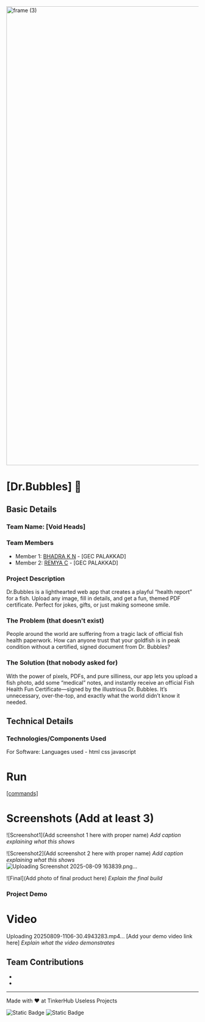 <img width="3188" height="1202" alt="frame (3)" src="https://github.com/user-attachments/assets/517ad8e9-ad22-457d-9538-a9e62d137cd7" />


# [Dr.Bubbles] 🎯


## Basic Details
### Team Name: [Void Heads]


### Team Members
- Member 1: [BHADRA K N] - [GEC PALAKKAD]
- Member 2: [REMYA C] - [GEC PALAKKAD]

### Project Description
Dr.Bubbles is a lighthearted web app that creates a playful “health report” for a fish.
Upload any image, fill in details, and get a fun, themed PDF certificate.
Perfect for jokes, gifts, or just making someone smile.

### The Problem (that doesn't exist)
People around the world are suffering from a tragic lack of official fish health paperwork.
How can anyone trust that your goldfish is in peak condition without a certified, signed document from Dr. Bubbles?

### The Solution (that nobody asked for)
With the power of pixels, PDFs, and pure silliness, our app lets you upload a fish photo, add some “medical” notes, and instantly receive an official Fish Health Fun Certificate—signed by the illustrious Dr. Bubbles.
It’s unnecessary, over-the-top, and exactly what the world didn’t know it needed.

## Technical Details
### Technologies/Components Used
For Software:
Languages used - 
    html
    css
    javascript




# Run
[[commands]](https://bhadrakn.github.io/useless_project_temp/)


# Screenshots (Add at least 3)
![Screenshot1](Add screenshot 1 here with proper name)
*Add caption explaining what this shows*

![Screenshot2](Add screenshot 2 here with proper name)
*Add caption explaining what this shows*
![Uploading Screenshot 2025-08-09 163839.png…]()


![Final](Add photo of final product here)
*Explain the final build*


### Project Demo
# Video
Uploading 20250809-1106-30.4943283.mp4…
[Add your demo video link here]
*Explain what the video demonstrates*


## Team Contributions
- [BHADRA K N]: [BUILDER]
- [REMYA C]: [BUILDER]
  

---
Made with ❤️ at TinkerHub Useless Projects 

![Static Badge](https://img.shields.io/badge/TinkerHub-24?color=%23000000&link=https%3A%2F%2Fwww.tinkerhub.org%2F)
![Static Badge](https://img.shields.io/badge/UselessProjects--25-25?link=https%3A%2F%2Fwww.tinkerhub.org%2Fevents%2FQ2Q1TQKX6Q%2FUseless%2520Projects)



